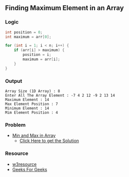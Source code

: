 ## Finding Maximum Element in an Array

### Logic

```cpp
int position = 0;
int maximum = arr[0];

for (int i = 1; i < n; i++) {
    if (arr[i] > maximum) {
        position = i;
        maximum = arr[i];
    }
}
```

### Output

```
Array Size (1D Array) : 8
Enter All The Array Element : -7 4 2 12 -9 2 13 14
Maximum Element : 14
Max Element Position : 7
Minimum Element : 14
Mim Element Position : 4
```

### Problem

- [Min and Max in Array](https://www.geeksforgeeks.org/problems/find-minimum-and-maximum-element-in-an-array4428/1)
    - [Click Here to get the Solution]()

### Resource

- [w3resource](https://www.w3resource.com/c-programming-exercises/array/c-array-exercise-9.php)
- [Geeks For Geeks](https://www.geeksforgeeks.org/dsa/maximum-and-minimum-in-an-array/)